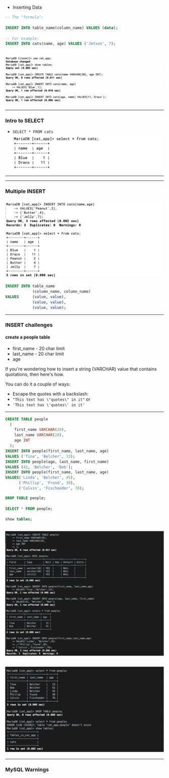 - Inserting Data

```sql
-- The "formula":

INSERT INTO table_name(column_name) VALUES (data);

-- For example:
INSERT INTO cats(name, age) VALUES ('Jetson', 7);
```
![](img/2019-10-01-09-38-16.png)
---

---
### Intro to SELECT
- `SELECT * FROM cats`
![](img/2019-10-03-10-44-18.png)
---


---
### Multiple INSERT
![](img/2019-10-03-10-48-45.png)
```sql
INSERT INTO table_name 
            (column_name, column_name) 
VALUES      (value, value), 
            (value, value), 
            (value, value);
```
---

### INSERT challenges

#### create a people table
- first_name - 20 char limit
- last_name - 20 char limit
- age

If you're wondering how to insert a string (VARCHAR) value that contains quotations, then here's how.

You can do it a couple of ways:
- Escape the quotes with a backslash: 
- `"This text has \"quotes\" in it"` or
- `'This text has \'quotes\' in it'`
---

```sql
CREATE TABLE people
  (
    first_name VARCHAR(20),
    last_name VARCHAR(20),
    age INT
  );
INSERT INTO people(first_name, last_name, age)
VALUES ('Tina', 'Belcher', 13);
INSERT INTO people(age, last_name, first_name)
VALUES (42, 'Belcher', 'Bob');
INSERT INTO people(first_name, last_name, age)
VALUES('Linda', 'Belcher', 45),
      ('Phillip', 'Frond', 38),
      ('Calvin', 'Fischoeder', 70);
```

```sql
DROP TABLE people; 

SELECT * FROM people; 

show tables; 
```
![](img/2019-10-03-23-04-26.png)
---
![](img/2019-10-03-23-04-48.png)
---

---
### MySQL Warnings



